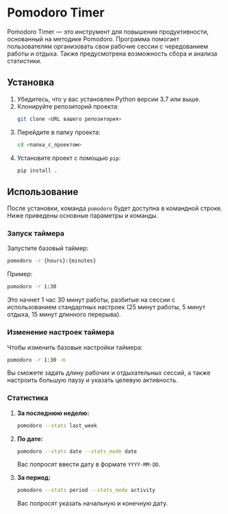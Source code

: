 # Pomodoro Timer

Pomodoro Timer — это инструмент для повышения продуктивности, основанный на методике Pomodoro. Программа помогает пользователям организовать свои рабочие сессии с чередованием работы и отдыха. Также предусмотрена возможность сбора и анализа статистики.

## Установка

1. Убедитесь, что у вас установлен Python версии 3.7 или выше.
2. Клонируйте репозиторий проекта:
   ```bash
   git clone <URL вашего репозитория>
   ```
3. Перейдите в папку проекта:
   ```bash
   cd <папка_с_проектом>
   ```
4. Установите проект с помощью `pip`:
   ```bash
   pip install .
   ```

## Использование

После установки, команда `pomodoro` будет доступна в командной строке. Ниже приведены основные параметры и команды.

### Запуск таймера

Запустите базовый таймер:
```bash
pomodoro -r {hours}:{minutes}
```

Пример:
```bash
pomodoro -r 1:30
```
Это начнет 1 час 30 минут работы, разбитые на сессии с использованием стандартных настроек (25 минут работы, 5 минут отдыха, 15 минут длинного перерыва).

### Изменение настроек таймера

Чтобы изменить базовые настройки таймера:
```bash
pomodoro -r 1:30 -m
```

Вы сможете задать длину рабочих и отдыхательных сессий, а также настроить большую паузу и указать целевую активность.

### Статистика

1. **За последнюю неделю:**
   ```bash
   pomodoro --stats last_week
   ```

2. **По дате:**
   ```bash
   pomodoro --stats date --stats_mode date
   ```
   Вас попросят ввести дату в формате `YYYY-MM-DD`.

3. **За период:**
   ```bash
   pomodoro --stats period --stats_mode activity
   ```
   Вас попросят указать начальную и конечную дату.


